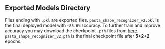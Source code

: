 ## Exported Models Directory

Files ending with `.pkl` are exported files. `pasta_shape_recognizer_v2.pkl` is the final deployed model with `~85.6%` accuracy. To further train and improve accuracy you may download the checkpoint `.pth` files from [here](https://drive.google.com/drive/folders/1981NTIMwwp39u7hr35pyu459ILBRxzcK?usp=sharing). `pasta_shape_recognizer_v2.pth` is the final checkpoint file after **5+2+2** epochs.